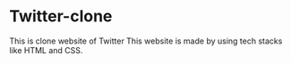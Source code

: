 # Twitter-clone
This is clone website of Twitter
This website is made by using tech stacks like HTML and CSS.


